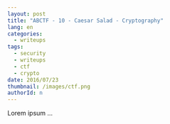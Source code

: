 ```yaml
---
layout: post
title: "ABCTF - 10 - Caesar Salad - Cryptography"
lang: en
categories:
  - writeups
tags:
  - security
  - writeups
  - ctf
  - crypto
date: 2016/07/23
thumbnail: /images/ctf.png
authorId: n
---
```

Lorem ipsum ...

